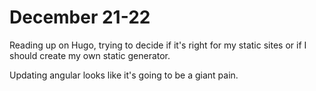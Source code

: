 # December 21-22

Reading up on Hugo, trying to decide if it's right for my static sites or if I should create my own static generator.

Updating angular looks like it's going to be a giant pain.
